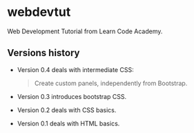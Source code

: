 # webdevtut

Web Development Tutorial from Learn Code Academy.


## Versions history
- Version 0.4 deals with intermediate CSS:
  > Create custom panels, independently from Bootstrap.

- Version 0.3 introduces bootstrap CSS.

- Version 0.2 deals with CSS basics.

- Version 0.1 deals with HTML basics.
